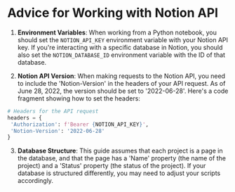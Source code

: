 # Advice for Working with Notion API

1. **Environment Variables**: When working from a Python notebook, you should set the `NOTION_API_KEY` environment variable with your Notion API key. If you're interacting with a specific database in Notion, you should also set the `NOTION_DATABASE_ID` environment variable with the ID of that database.

2. **Notion API Version**: When making requests to the Notion API, you need to include the 'Notion-Version' in the headers of your API request. As of June 28, 2022, the version should be set to '2022-06-28'. Here's a code fragment showing how to set the headers:

```python
# Headers for the API request
headers = {
 'Authorization': f'Bearer {NOTION_API_KEY}',
 'Notion-Version': '2022-06-28'
}
```

3. **Database Structure**: This guide assumes that each project is a page in the database, and that the page has a 'Name' property (the name of the project) and a 'Status' property (the status of the project). If your database is structured differently, you may need to adjust your scripts accordingly.
